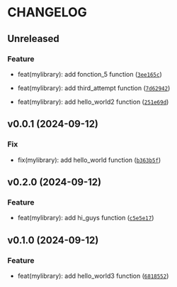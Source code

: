 # CHANGELOG

## Unreleased

### Feature

* feat(mylibrary): add fonction_5 function ([`3ee165c`](https://github.com/EnzoVCode/mylibrary/commit/3ee165cb21653353260144affbf9861c3fd8aa24))

* feat(mylibrary): add third_attempt function ([`7d62942`](https://github.com/EnzoVCode/mylibrary/commit/7d62942b7f511687a526f2004bb1d35180de7cae))

* feat(mylibrary): add hello_world2 function ([`251e69d`](https://github.com/EnzoVCode/mylibrary/commit/251e69d8b9876d8317a1385a1936a00fd07d2a1a))

## v0.0.1 (2024-09-12)

### Fix

* fix(mylibrary): add hello_world function ([`b363b5f`](https://github.com/EnzoVCode/mylibrary/commit/b363b5f4788b9232f8728aa8e8d18bd185208cd5))

## v0.2.0 (2024-09-12)

### Feature

* feat(mylibrary): add hi_guys function ([`c5e5e17`](https://github.com/EnzoVCode/mylibrary/commit/c5e5e17bb1f452edf15b279262efa59e1bed9c28))

## v0.1.0 (2024-09-12)

### Feature

* feat(mylibrary): add hello_world3 function ([`6818552`](https://github.com/EnzoVCode/mylibrary/commit/68185525b5aae1ecb1c715aeff0e10972ff0a1b2))
